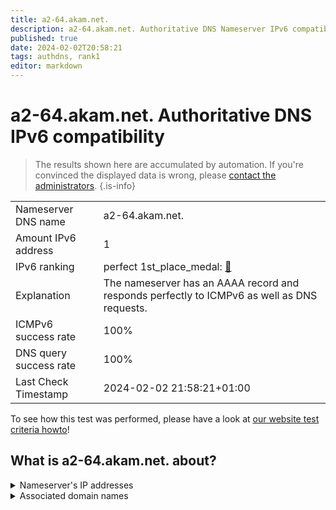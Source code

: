 ```yaml
---
title: a2-64.akam.net.
description: a2-64.akam.net. Authoritative DNS Nameserver IPv6 compatibility
published: true
date: 2024-02-02T20:58:21
tags: authdns, rank1
editor: markdown
---
```


# a2-64.akam.net. Authoritative DNS IPv6 compatibility

> The results shown here are accumulated by automation. If you're convinced the displayed data is wrong, please [contact the administrators](/howto/chat). 
{.is-info}




|   |   |
| - | - |
| Nameserver DNS name | a2-64.akam.net.
| Amount IPv6 address | 1
| IPv6 ranking | perfect 1st_place_medal: [🔗](/howto/ranking) |
| Explanation | The nameserver has an AAAA record and responds perfectly to ICMPv6 as well as DNS requests. |
| ICMPv6 success rate | 100%|
| DNS query success rate | 100% |
| Last Check Timestamp | 2024-02-02 21:58:21+01:00 |

To see how this test was performed, please have a look at [our website test criteria howto](/howto/testcriteria/authdns)!


## What is a2-64.akam.net. about?




<details>
<summary>Nameserver's IP addresses</summary>

2600:1480:7000::40

</details>



<details>
<summary>Associated domain names</summary>

store.steampowered.com

www.wellsfargo.com

www.jeep.com

steamcommunity.com

www.peacocktv.com

</details>
